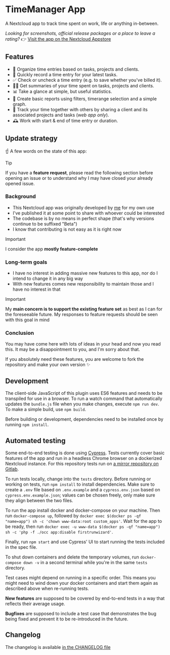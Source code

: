 # TimeManager App

A Nextcloud app to track time spent on work, life or anything in-between.

_Looking for screenshots, official release packages or a place to leave a rating?_ 👉 [Visit the app on the Nextcloud Appstore](https://apps.nextcloud.com/apps/timemanager)

## Features

- 💅 Organize time entries based on tasks, projects and clients.
- 🎤 Quickly record a time entry for your latest tasks.
- ✅ Check or uncheck a time entry (e.g. to save whether you've billed it).
- 🧑‍💻 Get summaries of your time spent on tasks, projects and clients.
- 📊 Take a glance at simple, but useful statistics.
- 📒 Create basic reports using filters, timerange selection and a simple graph.
- 🤝 Track your time together with others by sharing a client and its associated projects and tasks (_web app only_).
- 🕰 Work with start & end of time entry or duration.

## Update strategy

☝️ A few words on the state of this app:

> [!Tip]
> If you have a **feature request**, please read the following section before opening an issue or to understand why I may have closed your already opened issue.

### Background

- This Nextcloud app was originally developed by [me](https://github.com/te-online) for my own use
- I've published it at some point to share with whoever could be interested
- The codebase is by no means in perfect shape (that's why versions continue to be suffixed "Beta")
- I know that contributing is not easy as it is right now

> [!Important]
> I consider the app **mostly feature-complete**

### Long-term goals

- I have no interest in adding massive new features to this app, nor do I intend to change it in any big way
- With new features comes new responsibility to maintain those and I have no interest in that

> [!Important]
> My **main concern is to support the existing feature set** as best as I can for the foreseeable future. My responses to feature requests should be seen with this goal in mind

### Conclusion

You may have come here with lots of ideas in your head and now you read this. It may be a disappointment to you, and I'm sorry about that.

If you absolutely need these features, you are welcome to fork the repository and make your own version ✨

## Development

The client-side JavaScript of this plugin uses ES6 features and needs to be transpiled for use in a browser. To run a watch command that automatically updates the `bundle.js` file when you make changes, execute `npm run dev`. To make a simple build, use `npm build`.

Before building or development, dependencies need to be installed once by running `npm install`.

## Automated testing

Some end-to-end testing is done using [Cypress](https://www.cypress.io/). Tests currently cover basic features of the app and run in a headless Chrome browser on a dockerized Nextcloud instance. For this repository tests run on [a mirror repository on Gitlab](https://gitlab.com/te-online/timemanager).

To run tests locally, change into the `tests` directory. Before running or working on tests, run `npm install` to install dependencies. Make sure to create a `.env` file based on `.env.example` and a `cypress.env.json` based on `cypress.env.example.json`; values can be chosen freely, only make sure they align between the two files.

To run the app install docker and docker-compose on your machine. Then run `docker-compose up`, followed by `docker exec $(docker ps -qf "name=app") sh -c 'chown www-data:root custom_apps'`. Wait for the app to be ready, then run `docker exec -u www-data $(docker ps -qf "name=app") sh -c 'php -f ./occ app:disable firstrunwizard'`.

Finally, run `npm start` and use Cypress' UI to start running the tests included in the spec file.

To shut down containers and delete the temporary volumes, run `docker-compose down -v` in a second terminal while you're in the same `tests` directory.

Test cases might depend on running in a specific order. This means you might need to wind down your docker containers and start them again as described above when re-running tests.

**New features** are supposed to be covered by end-to-end tests in a way that reflects their average usage.

**Bugfixes** are supposed to include a test case that demonstrates the bug being fixed and prevent it to be re-introduced in the future.

## Changelog

The changelog is available [in the CHANGELOG file](https://github.com/te-online/timemanager/blob/main/CHANGELOG.md)
